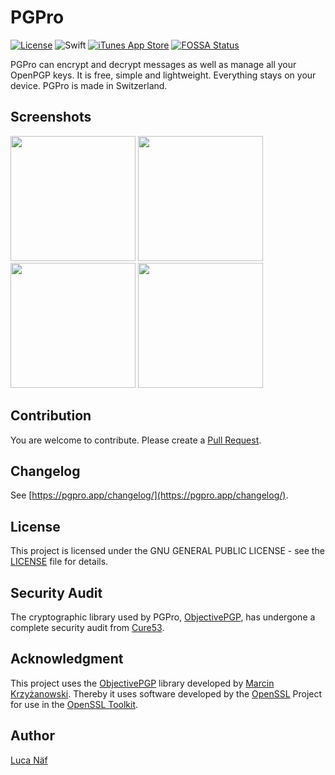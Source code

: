 # PGPro

[![License](https://img.shields.io/github/license/lucanaef/PGPro?style=flat)](https://github.com/lucanaef/PGPro/blob/master/LICENSE)
![Swift](https://img.shields.io/badge/language-swift-orange?style=flat)
[![iTunes App Store](https://img.shields.io/itunes/v/1481696997?label=App%20Store%20Version&style=flat)](https://apps.apple.com/app/pgpro/id1481696997)
[![FOSSA Status](https://app.fossa.com/api/projects/git%2Bgithub.com%2Flucanaef%2FPGPro.svg?type=shield)](https://app.fossa.com/projects/git%2Bgithub.com%2Flucanaef%2FPGPro?ref=badge_shield)

PGPro can encrypt and decrypt messages as well as manage all your OpenPGP keys. It is free, simple and lightweight. Everything stays on your device. PGPro is made in Switzerland.

## Screenshots
<p float="left">
  <img src="./fastlane/screenshots/en-US/iPhone%2011%20Pro%20Max-1-EncryptionView.png" width="200">
  <img src="./fastlane/screenshots/en-US/iPhone%2011%20Pro%20Max-2-DecryptionView.png" width="200">
  <img src="./fastlane/screenshots/en-US/iPhone%2011%20Pro%20Max-3-KeychainView.png" width="200">
  <img src="./fastlane/screenshots/en-US/iPhone%2011%20Pro%20Max-4-DetailView.png" width="200">
</p>

## Contribution

You are welcome to contribute. Please create a [Pull Request](https://github.com/lucanaef/PGPro/pulls).

## Changelog

See [https://pgpro.app/changelog/](https://pgpro.app/changelog/).

## License

This project is licensed under the GNU GENERAL PUBLIC LICENSE - see the [LICENSE](./LICENSE) file for details.

## Security Audit

The cryptographic library used by PGPro, [ObjectivePGP](https://objectivepgp.com/), has undergone a complete security audit from [Cure53](https://cure53.de/).

## Acknowledgment

This project uses the [ObjectivePGP](https://objectivepgp.com/) library developed by [Marcin Krzyżanowski](https://krzyzanowskim.com/).
Thereby it uses software developed by the [OpenSSL](http://www.openssl.org/) Project for use in the [OpenSSL Toolkit](https://www.openssl.org/).


## Author

[Luca Näf](https://naef.lu)
